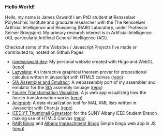 ### Hello World!

Hello, my name is James Oswald! I am PhD student at Rensselaer Polytechnic Institute and graduate researcher with the The Rensselaer Artificial Intelligence and Reasoning (RAIR) Laboratory, under Professor Selmer Bringsjord. My primary research interest is in Artificial Intelligence (AI), particularly Artificial General Intelligence (AGI).

Checkout some of the Websites / Javascript Projects I've made or contributed to, hosted on Github Pages:
* [jamesoswald.dev](https://jamesoswald.dev/): My personal website created with Hugo and WebGL ([repo](https://github.com/James-Oswald/jamesoswald.dev))
* [Lazyslate](https://james-oswald.github.io/lazyslate/): An interactive graphical theorem prover for propositional calculus written in javascript with HTML5 canvas ([repo](https://github.com/James-Oswald/lazyslate))
* [SIA Assembler and Emultaor](https://james-oswald.github.io/SIA-Explorer/build/): A webassembly port of my assembler and emulator for the [SIA](https://github.com/James-Oswald/SIA-Explorer/blob/master/build/SIA.pdf) assembly lanuage ([repo](https://github.com/James-Oswald/SIA-Explorer))
* [Fourier Transformation Visualizer](https://james-oswald.github.io/PI-Day-2018-Fourier-Transformation/): A js web app visualizing how the fourier transformation works ([repo](https://github.com/James-Oswald/PI-Day-2018-Fourier-Transformation))
* [Anigraph](https://james-oswald.github.io/AniGraph/client/): A data visualization tool for MAL XML lists written in Javascript with Chart.js ([repo](https://github.com/James-Oswald/AniGraph))
* [IEEE YT Thumbnail Generator](https://james-oswald.github.io/IEEE-YT-Thumbnail-Generator/): for the SUNY Albany IEEE Student Branch making use of HTML5 Canvas ([repo](https://github.com/James-Oswald/IEEE-YT-Thumbnail-Generator))
* [RAIR Bingo](james-oswald.github.io/RAIR-Bingo/) and [Albany Impeachment Bingo](https://github.com/James-Oswald/Impeachment-Bingo) Simple bingo web app in JS ([repo](https://github.com/James-Oswald/Impeachment-Bingo))
